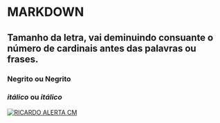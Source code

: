 # MARKDOWN
## Tamanho da letra, vai deminuindo consuante o número de cardinais antes das palavras ou frases.

### __Negrito__ ou **Negrito**

### _itálico_ ou *itálico* 

[![RICARDO ALERTA CM](https://github.com/nmiglopes/curso_github_admin_3/assets/97441347/44dce5d1-0bee-4187-aec0-795b40ca2ea5)](https://www.cm-tv.pt/)

